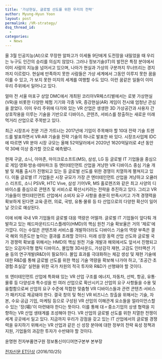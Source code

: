 ```yaml
---
title: '가상현실, 글로벌 선도를 위한 우리의 전략'
author: Myung-Hyun Yoon
layout: post
permalink: /VR-strategy/
dsq_thread_id:
  - 
categories:
  - News
---
```


올 3월 인공지능(AI)으로 무장한 알파고가 이세돌 9단에게 도전장을 내밀었을 때 우리는 누구도 인간의 승리를 의심치 않았다. 
그러나 정보기술(IT)의 발전은 특정 분야에서 이미 사람의 지능을 넘어서고 있으며, 나아가 현실과 가상의 구분까지 무너뜨리는 경지까지 이르렀다. <!--more-->
현실에 만족하지 못한 사람들은 가상 세계에서 그동안 이루지 못한 꿈을 이룰 수 있고, 가 보지 못한 미지의 세계를 여행할 수도 있다. 
이런 꿈같은 일들이 이미 우리 주위에서 일어나고 있다.

얼마 전 서울 마포구 상암 DMC에서 개최된 코리아VR페스티벌에서는 로봇 가상현실(VR)을 비롯한 다양한 체험 기기와 각종 VR, 증강현실(AR) 게임이 전시돼 엄청난 관심을 끌었다. 
이미 우리 주위에 다가와 있는 VR 산업은 생생한 3D 가상공간과 사용자 간 상호작용을 이루는 기술을 기반으로 디바이스, 콘텐츠, 서비스를 창출하는 새로운 미래 먹거리 산업으로 주목받고 있다.

최근 시장조사 전문 기관 가트너는 2017년에 기업이 주목해야 할 10대 전략 기술 트렌드를 발표하면서 VR·AR 기술을 전략 기술의 하나로 발표한 바 있다. 
시장조사업체 IDC에 따르면 VR 분야 시장 규모는 올해 52억달러에서 2020년 1620억달러로 4년 동안 약 30배 이상 증가할 것으로 예측됐다.

현재 구글, 소니, 아마존, 마이크로소프트(MS), 삼성, LG 등 글로벌 IT 기업들을 중심으로 게임·영화·방송·테마파크 등 엔터테인먼트 산업을 겨냥한 
VR 디바이스 중심 기술 개발 및 제품 출시가 진행되고 있는 등 글로벌 선도를 위한 경쟁이 치열하게 펼쳐지고 있다. 
이들 글로벌 IT 기업들은 시장 규모가 가장 큰 엔터테인먼트 산업을 겨냥하고 오큘러스 리프트, 소니 PSVR, HTC Vive, 삼성 기어VR, 
MS 홀로렌즈와 같은 최고 사양의 디바이스를 중심으로 콘텐츠 및 서비스로 확산시키려는 전략을 추진하고 있다. 
그리고 VR 기술들이 엔터테인먼트 산업에서 소비자 요구 사항을 충분히 만족시키고 가격 경쟁력을 확보하게 된다면 교육·훈련, 의료, 국방, 유통·물류 등 
타 산업으로의 다양한 확산이 일어날 것으로 예상된다.

이에 비해 국내 VR 기업들의 글로벌 대응 역량은 어떨까. 
글로벌 IT 기업들이 앞다퉈 개발하고 있는 헤드마운티드디스플레이(HMD)의 핵심 원천 기술 확보율은 거의 '제로'에 가깝다. 
이는 수많은 콘텐츠와 서비스를 개발하더라도 디바이스 기술의 역량 부족은 결국 해외 의존도만 높이는 결과를 초래할 것이다. 
미래 성장 동력 산업 선도와 글로벌 국가 경쟁력 확보를 위해서는 HMD의 핵심 원천 기술 개발과 해외에서도 앞서서 진행되고 있는 오감자극형 햅틱 디바이스, 
몰입형 3D사운드, 가상감각 재현, 고감도 인터랙션 기술 등의 연구개발(R&D)이 필요하다. 
몰입 효과를 극대화하는 체감 생성 및 재현 기술에 대한 R&D를 통해 글로벌 선도를 위한 핵심 기술 역량을 확보해 나가야 하고, '초공간·초경험·초실감' 
실현을 위한 국가 차원의 적극 투자와 R&D가 선행돼야 할 것이다.

또 엔터테인먼트 산업에 특화돼 있는 VR 산업 구조를 에너지, 자동차, 선박, 항공, 유통·물류 등 다양성과 특수성을 띤 여러 산업으로 확산시키고 
산업의 요구 사항들을 수용 및 융합함으로써 산업의 요구 수준에 적합한 맞춤형 VR 디바이스들과 관련 콘텐츠·서비스가 패키지로 제공돼야 한다. 
결국 창의 및 혁신 VR 비즈니스 창출을 위해서는 기술, 자본, 수요·공급 기업, 마케팅 등으로 구성된 VR 산업의 이해관계 요소들을 얼라이언스할 수 있는 
'장(場)'이 마련돼야 한다는 뜻이다. 이를 통해 대〃중소기업의 상생 협력을 지향하는 VR 산업 생태계를 조성해야 한다. 
VR 산업의 글로벌 선도를 위한 치열한 전쟁이 세계 곳곳에서 일고 있다. 지금까지 우리가 강점을 갖고 있는 IT 산업에서의 글로벌 경쟁력을 유지하기 
위해서는 VR 산업과 같은 신 성장 분야에 대한 정부의 전략 육성 정책과 지원, 기업들의 과감한 투자가 수반돼야 할 것이다.

윤명현 전자부품연구원 정보통신미디어연구본부 본부장 

[전자신문 ET단상][1] (2016/10/25)

[1]: https://www.etnews.com/20161025000343
